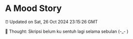 # A Mood Story

⏰ Updated on Sat, 26 Oct 2024 23:15:26 GMT

💭 Thought: Skripsi belum ku sentuh lagi selama sebulan (-_- )

